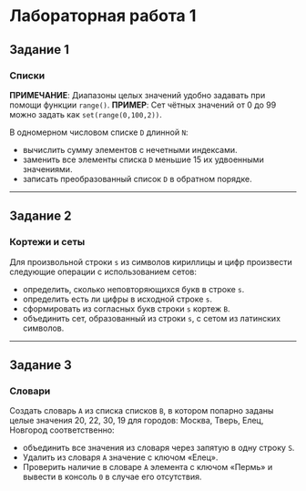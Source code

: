 # Лабораторная работа 1

## Задание 1

### Списки

**ПРИМЕЧАНИЕ**: Диапазоны целых значений удобно задавать при помощи функции `range()`.
**ПРИМЕР**: Cет чётных значений от 0 до 99 можно задать как `set(range(0,100,2))`.

В одномерном числовом списке `D` длинной `N`:
 - вычислить сумму элементов с нечетными индексами.
 - заменить все элементы списка `D` меньшие 15 их удвоенными значениями.
 - записать преобразованный список `D` в обратном порядке.

---

## Задание 2

### Кортежи и сеты

Для произвольной строки `s` из символов кириллицы и цифр произвести следующие операции с использованием сетов:
 - определить, сколько неповторяющихся букв в строке `s`.
 - определить есть ли цифры в исходной строке `s`.
 - сформировать из согласных букв строки `s` кортеж `В`.
 - объединить сет, образованный из строки `s`, с сетом из латинских символов.

---

## Задание 3

### Словари

Создать словарь `А` из списка списков `В`, в котором попарно заданы целые значения 20, 22, 30, 19 для городов: Москва, Тверь, Елец, Новгород соответственно:
 - объединить все значения из словаря через запятую в одну строку `S`.
 - Удалить из словаря `А` значение с ключом «Елец».
 - Проверить наличие в словаре `А` элемента с ключом «Пермь» и вывести в консоль `0` в случае его отсутствия.
